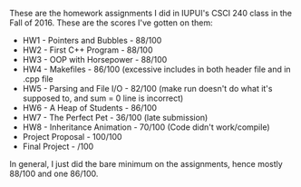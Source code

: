 These are the homework assignments I did in IUPUI's CSCI 240 class in the Fall of 2016. These are the scores I've gotten on them:

* HW1 - Pointers and Bubbles - 88/100
* HW2 - First C++ Program - 88/100
* HW3 - OOP with Horsepower - 88/100
* HW4 - Makefiles - 86/100 (excessive includes in both header file and in .cpp file
* HW5 - Parsing and File I/O - 82/100 (make run doesn't do what it's supposed to, and sum = 0 line is incorrect)
* HW6 - A Heap of Students - 86/100
* HW7 - The Perfect Pet - 36/100 (late submission)
* HW8 - Inheritance Animation - 70/100 (Code didn't work/compile)
* Project Proposal - 100/100
* Final Project - /100

In general, I just did the bare minimum on the assignments, hence mostly 88/100 and one 86/100.
